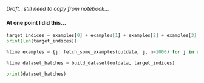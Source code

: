 _Draft.. still need to copy from notebook..._

#### At one point I did this... 
```python
target_indices = examples[0] + examples[1] + examples[2] + examples[3]
print(len(target_indices))

%time examples = {j: fetch_some_examples(outdata, j, n=1000) for j in range(4)}

%time dataset_batches = build_dataset(outdata, target_indices)

print(dataset_batches)
```
